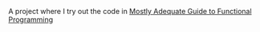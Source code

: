 A project where I try out the code in [Mostly Adequate Guide to Functional Programming](https://drboolean.gitbooks.io/mostly-adequate-guide-old/content/ch1.html#a-brief-encounter)